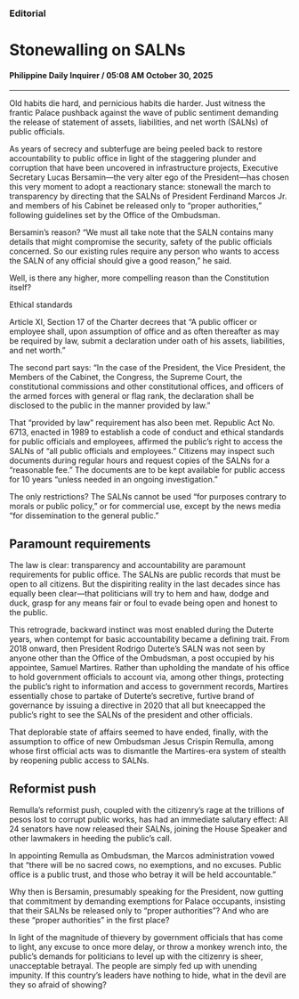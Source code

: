 ### Editorial

# Stonewalling on SALNs

#### Philippine Daily Inquirer / 05:08 AM October 30, 2025

---

Old habits die hard, and pernicious habits die harder. Just witness the frantic Palace pushback against the wave of public sentiment demanding the release of statement of assets, liabilities, and net worth (SALNs) of public officials.

As years of secrecy and subterfuge are being peeled back to restore accountability to public office in light of the staggering plunder and corruption that have been uncovered in infrastructure projects, Executive Secretary Lucas Bersamin—the very alter ego of the President—has chosen this very moment to adopt a reactionary stance: stonewall the march to transparency by directing that the SALNs of President Ferdinand Marcos Jr. and members of his Cabinet be released only to “proper authorities,” following guidelines set by the Office of the Ombudsman.

Bersamin’s reason? “We must all take note that the SALN contains many details that might compromise the security, safety of the public officials concerned. So our existing rules require any person who wants to access the SALN of any official should give a good reason,” he said.

Well, is there any higher, more compelling reason than the Constitution itself?

Ethical standards

Article XI, Section 17 of the Charter decrees that “A public officer or employee shall, upon assumption of office and as often thereafter as may be required by law, submit a declaration under oath of his assets, liabilities, and net worth.”

The second part says: “In the case of the President, the Vice President, the Members of the Cabinet, the Congress, the Supreme Court, the constitutional commissions and other constitutional offices, and officers of the armed forces with general or flag rank, the declaration shall be disclosed to the public in the manner provided by law.”

That “provided by law” requirement has also been met. Republic Act No. 6713, enacted in 1989 to establish a code of conduct and ethical standards for public officials and employees, affirmed the public’s right to access the SALNs of “all public officials and employees.” Citizens may inspect such documents during regular hours and request copies of the SALNs for a “reasonable fee.” The documents are to be kept available for public access for 10 years “unless needed in an ongoing investigation.”

The only restrictions? The SALNs cannot be used “for purposes contrary to morals or public policy,” or for commercial use, except by the news media “for dissemination to the general public.”

## Paramount requirements

The law is clear: transparency and accountability are paramount requirements for public office. The SALNs are public records that must be open to all citizens. But the dispiriting reality in the last decades since has equally been clear—that politicians will try to hem and haw, dodge and duck, grasp for any means fair or foul to evade being open and honest to the public.

This retrograde, backward instinct was most enabled during the Duterte years, when contempt for basic accountability became a defining trait. From 2018 onward, then President Rodrigo Duterte’s SALN was not seen by anyone other than the Office of the Ombudsman, a post occupied by his appointee, Samuel Martires. Rather than upholding the mandate of his office to hold government officials to account via, among other things, protecting the public’s right to information and access to government records, Martires essentially chose to partake of Duterte’s secretive, furtive brand of governance by issuing a directive in 2020 that all but kneecapped the public’s right to see the SALNs of the president and other officials.

That deplorable state of affairs seemed to have ended, finally, with the assumption to office of new Ombudsman Jesus Crispin Remulla, among whose first official acts was to dismantle the Martires-era system of stealth by reopening public access to SALNs.

## Reformist push

Remulla’s reformist push, coupled with the citizenry’s rage at the trillions of pesos lost to corrupt public works, has had an immediate salutary effect: All 24 senators have now released their SALNs, joining the House Speaker and other lawmakers in heeding the public’s call.

In appointing Remulla as Ombudsman, the Marcos administration vowed that “there will be no sacred cows, no exemptions, and no excuses. Public office is a public trust, and those who betray it will be held accountable.”

Why then is Bersamin, presumably speaking for the President, now gutting that commitment by demanding exemptions for Palace occupants, insisting that their SALNs be released only to “proper authorities”? And who are these “proper authorities” in the first place?

In light of the magnitude of thievery by government officials that has come to light, any excuse to once more delay, or throw a monkey wrench into, the public’s demands for politicians to level up with the citizenry is sheer, unacceptable betrayal. The people are simply fed up with unending impunity. If this country’s leaders have nothing to hide, what in the devil are they so afraid of showing?